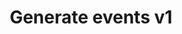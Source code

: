 ---
title: Generate events v1
excerpt: >-
  The method is used for generating events in the account to be used for
  starting a workflow or being taken into account for segmentation.<br/>Max.
  size of content for events sent in the request body is 20 kB.<br/>To learn
  more, read <a
  href="https://yespo.io/support/how-send-events-resource-v1event">Order
  management via events.</a>
api:
  file: yespo.json
  operationId: registerEvent
deprecated: true
hidden: false
---